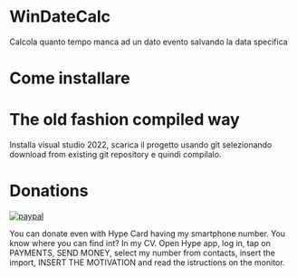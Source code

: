# WinDateCalc
Calcola quanto tempo manca ad un dato evento salvando la data specifica

# Come installare

# The old fashion compiled way

Installa visual studio 2022, scarica il progetto usando git selezionando download from existing git repository e quindi compilalo.

# Donations

[![paypal](https://www.paypalobjects.com/it_IT/IT/i/btn/btn_donateCC_LG.gif)](https://www.paypal.com/cgi-bin/webscr?cmd=_s-xclick&hosted_button_id=JZVR4QQFGLR6Q)

You can donate even with Hype Card having my smartphone number. You know where you can find int? In my CV.
Open Hype app, log in, tap on PAYMENTS, SEND MONEY, select my number from contacts, insert the import, INSERT THE MOTIVATION and read the istructions on the monitor.


